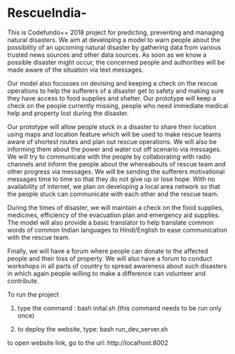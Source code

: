 # RescueIndia-
This is Codefundo++ 2018 project for predicting, preventing and managing natural disasters.
We aim at developing a model to warn people about the possibility of an upcoming natural disaster by gathering data from various trusted news sources and other data sources. As soon as we know a possible disaster might occur, the concerned people and authorities will be made aware of the situation via text messages.

Our model also focusses on devising and keeping a check on the rescue operations to help the sufferers of a disaster get to safety and making sure they have access to food supplies and shelter.  Our prototype will keep a check on the people currently missing, people who need immediate medical help and property lost during the disaster.

Our prototype will allow people stuck in a disaster to share their location using maps and location feature which will be used to make rescue teams aware of shortest routes and plan out rescue operations. We will also be informing them about the power and water cut off scenario via messages. We will try to communicate with the people by collaborating with radio channels and inform the people about the whereabouts of rescue team and other progress via messages. We will be sending the sufferers motivational messages time to time so that they do not give up or lose hope.
With no availability of internet, we plan on developing a local area network so that the people stuck can communicate with each other and the rescue team.

During the times of disaster, we will maintain a check on the food supplies, medicines, efficiency of the evacuation plan and emergency aid supplies. The model will also provide a basic translator to help translate common words of common Indian languages to Hindi/English to ease communication with the rescue team.

Finally, we will have a forum where people can donate to the affected people and their loss of property. We will also have a forum to conduct workshops in all parts of country to spread awareness about such disasters in which again people willing to make a difference can volunteer and contribute.


To run the project
1) type the command : bash inital.sh
  (this command needs to be run only once)

2) to deploy the website, type: bash run_dev_server.sh

to open website link, go to the url: http://localhost:8002
